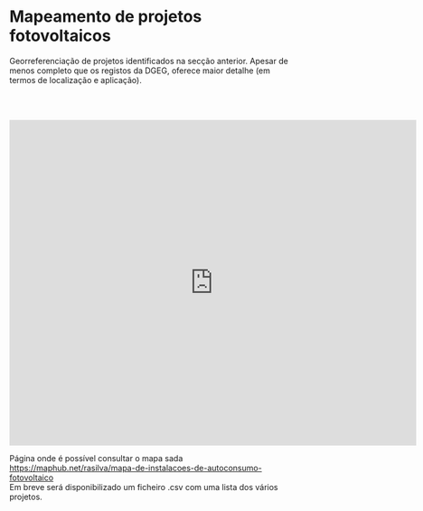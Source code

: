 # Mapeamento de projetos fotovoltaicos

Georreferenciação de projetos identificados na secção anterior.
Apesar de menos completo que os registos da DGEG, oferece maior detalhe (em termos de localização e aplicação).

<br><br>

<iframe width="720" height="576" src="https://maphub.net/embed/117371?geolocation=1&panel=1" frameborder="0" allow="geolocation"></iframe>

Página onde é possível consultar o mapa sada https://maphub.net/rasilva/mapa-de-instalacoes-de-autoconsumo-fotovoltaico
<br>
Em breve será disponibilizado um ficheiro .csv com uma lista dos vários projetos.